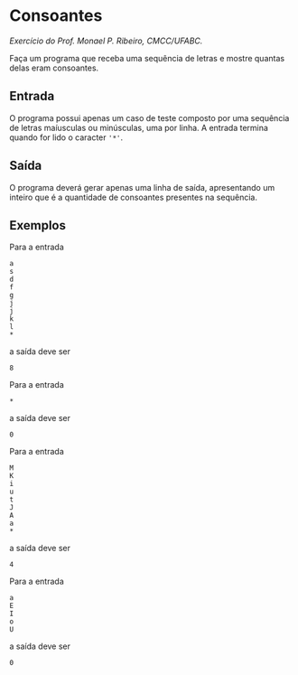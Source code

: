 # Consoantes
*Exercício do Prof. Monael P. Ribeiro, CMCC/UFABC.*

Faça um programa que receba uma sequência de letras e mostre quantas
delas eram consoantes.

## Entrada

O programa possui apenas um caso de teste composto por uma sequência
de letras maíusculas ou minúsculas, uma por linha. A entrada termina
quando for lido o caracter `'*'`.

## Saída

O programa deverá gerar apenas uma linha de saída, apresentando um
inteiro que é a quantidade de consoantes presentes na sequência.

## Exemplos

Para a entrada

    a
    s
    d
    f
    g
    j
    j
    k
    l
    *

a saída deve ser

    8

Para a entrada

    *

a saída deve ser

    0

Para a entrada

    M
    K
    i
    u
    t
    J
    A
    a
    *

a saída deve ser

    4

Para a entrada

    a
    E
    I
    o
    U

a saída deve ser
    
    0